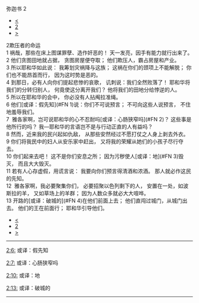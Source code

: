 ﻿





 弥迦书 2




* [<](bible/MIC01.md)
* [2](bible/MIC.md)
* [>](bible/MIC03.md)



 
2欺压者的命运  
1 祸哉，那些在床上图谋罪孽、造作奸恶的！ 天一发亮，因手有能力就行出来了。  
2 他们贪图田地就占据， 贪图房屋便夺取； 他们欺压人，霸占房屋和产业。     
3 所以耶和华如此说： 我筹划灾祸降与这族； 这祸在你们的颈项上不能解脱； 你们也不能昂首而行， 因为这时势是恶的。  
4 到那日，必有人向你们提起悲惨的哀歌， 讥刺说：我们全然败落了！ 耶和华将我们的分转归别人， 何竟使这分离开我们？ 他将我们的田地分给悖逆的人。  
5 所以在耶和华的会中， 你必没有人拈阄拉准绳。     
6 他们[或译：假先知](#FN
1)说：你们不可说预言； 不可向这些人说预言， 不住地羞辱我们。  
7  雅各家啊，岂可说耶和华的心不忍耐吗[或译：心肠狭窄吗](#FN
2)？ 这些事是他所行的吗？ 我—耶和华的言语岂不是与行动正直的人有益吗？     
8 然而，近来我的民兴起如仇敌， 从那些安然经过不愿打仗之人身上剥去外衣。  
9 你们将我民中的妇人从安乐家中赶出， 又将我的荣耀从她们的小孩子尽行夺去。  
10 你们起来去吧！ 这不是你们安息之所； 因为污秽使人[或译：地](#FN
3)毁灭， 而且大大毁灭。  
11 若有人心存虚假，用谎言说： 我要向你们预言得清酒和浓酒。 那人就必作这民的先知。     
12  雅各家啊，我必要聚集你们， 必要招聚以色列剩下的人， 安置在一处，如波斯拉的羊， 又如草场上的羊群； 因为人数众多就必大大喧哗。  
13 开路的[或译：破城的](#FN
4)在他们前面上去； 他们直闯过城门，从城门出去。 他们的王在前面行； 耶和华引导他们。    
* [<](bible/MIC01.md)
* [2](bible/MIC.md)
* [>](bible/MIC03.md)





---


[2:6:](#V6)
或译：假先知


[2:7:](#V7)
或译：心肠狭窄吗


[2:10:](#V10)
或译：地


[2:13:](#V13)
或译：破城的




---









